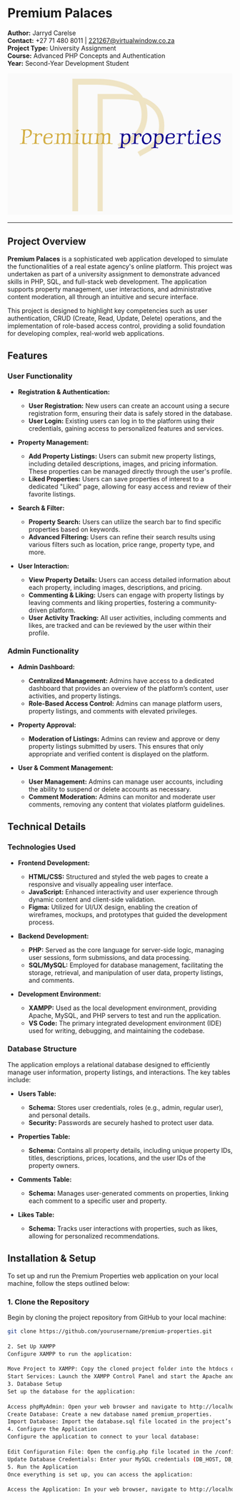 # Premium Palaces

**Author:** Jarryd Carelse  
**Contact:** +27 71 480 8011 | 221267@virtualwindow.co.za  
**Project Type:** University Assignment  
**Course:** Advanced PHP Concepts and Authentication  
**Year:** Second-Year Development Student

![Header Image](./headerpp.jpg)

---

## Project Overview

**Premium Palaces** is a sophisticated web application developed to simulate the functionalities of a real estate agency's online platform. This project was undertaken as part of a university assignment to demonstrate advanced skills in PHP, SQL, and full-stack web development. The application supports property management, user interactions, and administrative content moderation, all through an intuitive and secure interface.

This project is designed to highlight key competencies such as user authentication, CRUD (Create, Read, Update, Delete) operations, and the implementation of role-based access control, providing a solid foundation for developing complex, real-world web applications.

## Features

### User Functionality

- **Registration & Authentication:**
  - **User Registration:** New users can create an account using a secure registration form, ensuring their data is safely stored in the database.
  - **User Login:** Existing users can log in to the platform using their credentials, gaining access to personalized features and services.

- **Property Management:**
  - **Add Property Listings:** Users can submit new property listings, including detailed descriptions, images, and pricing information. These properties can be managed directly through the user's profile.
  - **Liked Properties:** Users can save properties of interest to a dedicated "Liked" page, allowing for easy access and review of their favorite listings.

- **Search & Filter:**
  - **Property Search:** Users can utilize the search bar to find specific properties based on keywords.
  - **Advanced Filtering:** Users can refine their search results using various filters such as location, price range, property type, and more.

- **User Interaction:**
  - **View Property Details:** Users can access detailed information about each property, including images, descriptions, and pricing.
  - **Commenting & Liking:** Users can engage with property listings by leaving comments and liking properties, fostering a community-driven platform.
  - **User Activity Tracking:** All user activities, including comments and likes, are tracked and can be reviewed by the user within their profile.

### Admin Functionality

- **Admin Dashboard:**
  - **Centralized Management:** Admins have access to a dedicated dashboard that provides an overview of the platform’s content, user activities, and property listings.
  - **Role-Based Access Control:** Admins can manage platform users, property listings, and comments with elevated privileges.

- **Property Approval:**
  - **Moderation of Listings:** Admins can review and approve or deny property listings submitted by users. This ensures that only appropriate and verified content is displayed on the platform.
  
- **User & Comment Management:**
  - **User Management:** Admins can manage user accounts, including the ability to suspend or delete accounts as necessary.
  - **Comment Moderation:** Admins can monitor and moderate user comments, removing any content that violates platform guidelines.

## Technical Details

### Technologies Used

- **Frontend Development:**
  - **HTML/CSS:** Structured and styled the web pages to create a responsive and visually appealing user interface.
  - **JavaScript:** Enhanced interactivity and user experience through dynamic content and client-side validation.
  - **Figma:** Utilized for UI/UX design, enabling the creation of wireframes, mockups, and prototypes that guided the development process.

- **Backend Development:**
  - **PHP:** Served as the core language for server-side logic, managing user sessions, form submissions, and data processing.
  - **SQL/MySQL:** Employed for database management, facilitating the storage, retrieval, and manipulation of user data, property listings, and comments.

- **Development Environment:**
  - **XAMPP:** Used as the local development environment, providing Apache, MySQL, and PHP servers to test and run the application.
  - **VS Code:** The primary integrated development environment (IDE) used for writing, debugging, and maintaining the codebase.

### Database Structure

The application employs a relational database designed to efficiently manage user information, property listings, and interactions. The key tables include:

- **Users Table:**
  - **Schema:** Stores user credentials, roles (e.g., admin, regular user), and personal details.
  - **Security:** Passwords are securely hashed to protect user data.

- **Properties Table:**
  - **Schema:** Contains all property details, including unique property IDs, titles, descriptions, prices, locations, and the user IDs of the property owners.

- **Comments Table:**
  - **Schema:** Manages user-generated comments on properties, linking each comment to a specific user and property.

- **Likes Table:**
  - **Schema:** Tracks user interactions with properties, such as likes, allowing for personalized recommendations.

## Installation & Setup

To set up and run the Premium Properties web application on your local machine, follow the steps outlined below:

### 1. Clone the Repository
Begin by cloning the project repository from GitHub to your local machine:

```bash
git clone https://github.com/yourusername/premium-properties.git

2. Set Up XAMPP
Configure XAMPP to run the application:

Move Project to XAMPP: Copy the cloned project folder into the htdocs directory of your XAMPP installation.
Start Services: Launch the XAMPP Control Panel and start the Apache and MySQL services.
3. Database Setup
Set up the database for the application:

Access phpMyAdmin: Open your web browser and navigate to http://localhost/phpmyadmin.
Create Database: Create a new database named premium_properties.
Import Database: Import the database.sql file located in the project’s root directory into the newly created database.
4. Configure the Application
Configure the application to connect to your local database:

Edit Configuration File: Open the config.php file located in the /config directory.
Update Database Credentials: Enter your MySQL credentials (DB_HOST, DB_USER, DB_PASS, and DB_NAME) to establish a connection with the database.
5. Run the Application
Once everything is set up, you can access the application:

Access the Application: In your web browser, navigate to http://localhost/premium-properties to begin using the web application.


